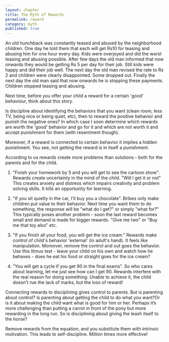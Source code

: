 ```yaml
---
layout: chapter
title: The Myth of Rewards
permalink: reward
category: myth
published: true
---
```


An old hunchback was constantly teased and abused by the neighborhood children. One day he told them that each will get Rs10 for teasing and abusing him for one hour every day. Kids were overjoyed and did the worst teasing and abusing possible. After few days the old man informed that now onwards they would be getting Rs 5 per day for their job. Still kids were happy and did their job well. The next day the old man revised the rate to Rs 2 and children were clearly disappointed. Some dropped out. Finally the next day the old man said that now onwards he is stopping these payments. Children stopped teasing and abusing.

Next time, before you offer your child a reward for a certain 'good' behaviour, think about this story.

Is discipline about identifying the behaviors that you want (clean room, less TV, being nice or being quiet, etc), then to reward the positive behavior and punish the negative ones? In which case I soon determine which rewards are worth the 'good' behavior and go for it and which are not worth it and accept punishment for them (with resentment though).

Moreover, if a reward is connected to certain behavior it implies a hidden punishment. You see, not getting the reward is in itself a punishment. 

According to us rewards create more problems than solutions - both for the parents and for the child. 

1. "Finish your homework by 5 and you will get to see the cartoon show". Rewards create uncertainty in the mind of the child. "Will I get it or not" This creates anxiety and distress which impairs creativity and problem solving skills. It kills an opportunity for learning.

2. "If you sit quietly in the car, I'll buy you a chocolate". Bribes only make children put value to their behavior. Next time you want them to do something, the response will be "what do I get?" or simply "what for?" This typically poses another problem - soon the last reward becomes small and demand is made for bigger rewards. "Give me two" or "Buy me that toy also" etc. 

3. "If you finish all your food, you will get the ice cream." Rewards make control of child's behavior 'external' (in adult's hand). It feels like manipulation. Moreover, remove the control and out goes the behavior. Use this litmus test - leave your child on his own and watch how he behaves - does he eat his food or straight goes for the ice cream? 

4. "You will get a cycle if you get 90 in the final exams". So who cares about learning, let me just see how can I get 90. Rewards interfere with the real reason for doing something. Unable to achieve it, the child doesn't rue the lack of marks, but the loss of reward!

Connecting rewards to disciplining gives control to parents. But is parenting about control? Is parenting about getting the child to do what you want?Or is it about making the child want what is good for him or her. Perhaps it’s more challenging than putting a carrot in front of the pony but more rewarding in the long run. So is disciplining about giving the leash itself to the horse?

Remove rewards from the equation, and you substitute them with intrinsic motivation. This leads to self-discipline. Million times more effective!